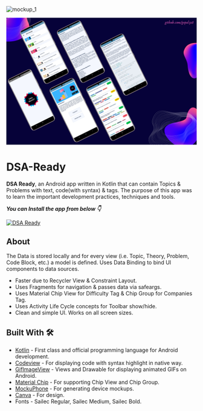![mockup_1](https://github.com/gopal326/DSA-Ready/blob/master/Screenshot/mockup_1.gif)

![mockup_2](https://github.com/gopal326/DSA-Ready/blob/master/Screenshot/mockup_2.png)

# DSA-Ready
**DSA Ready**, an Android app written in Kotlin that can contain Topics &amp; Problems with text, code(with syntax) &amp; tags. The purpose of this app was to learn the important development practices, techniques and tools.

***You can Install the app from below 👇***

[![DSA Ready](https://img.shields.io/badge/DSA%20Ready-APK-blue)](https://github.com/gopal326/DSA-Ready/raw/master/dsa_ready.apk)


## About
The Data is stored locally and for every view (i.e. Topic, Theory, Problem, Code Block, etc.) a model is defined. Uses Data Binding to bind UI components to data sources.
- Faster due to Recycler View & Constraint Layout.
- Uses Fragments for navigation & passes data via safeargs.
- Uses Material Chip View for Difficulty Tag & Chip Group for Companies Tag.
- Uses Activity Life Cycle concepts for Toolbar show/hide.
- Clean and simple UI. Works on all screen sizes.


## Built With 🛠
- [Kotlin](https://kotlinlang.org/) - First class and official programming language for Android development.
- [Codeview](https://github.com/kbiakov/CodeView-Android) - For displaying code with syntax highlight in native way.
- [GifImageView](https://github.com/koral--/android-gif-drawable) - Views and Drawable for displaying animated GIFs on Android.
- [Material Chip](https://github.com/material-components/material-components-android/blob/master/docs/components/Chip.md) - For supporting Chip View and Chip Group.
- [MockuPhone](https://mockuphone.com/) - For generating device mockups.
- [Canva](https://www.canva.com/) - For design.
- Fonts - Sailec Regular, Sailec Medium, Sailec Bold.
